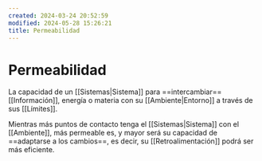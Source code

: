 ```yaml
---
created: 2024-03-24 20:52:59
modified: 2024-05-28 15:26:21
title: Permeabilidad
---
```


# Permeabilidad

La capacidad de un [[Sistemas|Sistema]] para ==intercambiar== [[Información]], energía o materia con su [[Ambiente|Entorno]] a través de sus [[Límites]].

Mientras más puntos de contacto tenga el [[Sistemas|Sistema]] con el [[Ambiente]], más permeable es, y mayor será su capacidad de ==adaptarse a los cambios==, es decir, su [[Retroalimentación]] podrá ser más eficiente.
